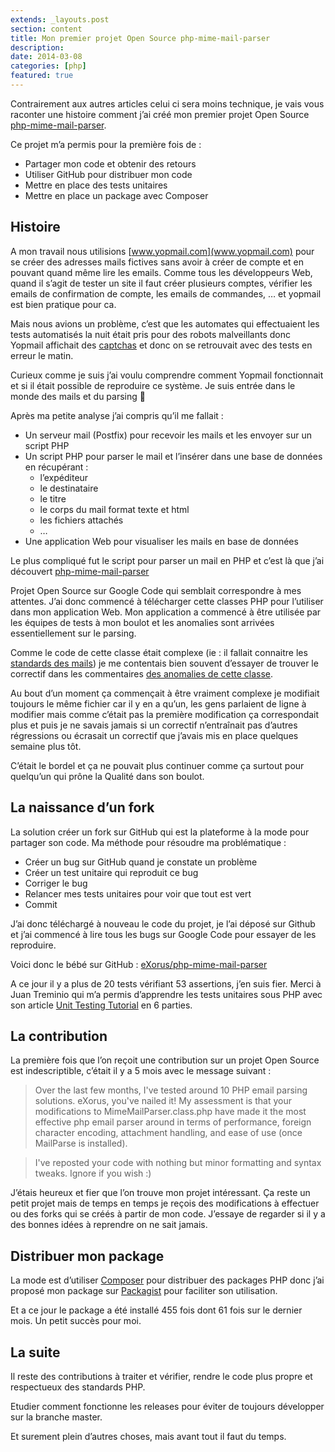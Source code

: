 ```yaml
---
extends: _layouts.post
section: content
title: Mon premier projet Open Source php-mime-mail-parser
description: 
date: 2014-03-08
categories: [php]
featured: true
---
```


Contrairement aux autres articles celui ci sera moins technique, je vais vous raconter une histoire comment j’ai créé mon premier projet Open Source [php-mime-mail-parser](https://github.com/eXorus/php-mime-mail-parser).

Ce projet m’a permis pour la première fois de :

- Partager mon code et obtenir des retours
- Utiliser GitHub pour distribuer mon code
- Mettre en place des tests unitaires
- Mettre en place un package avec Composer

## Histoire

A mon travail nous utilisions [www.yopmail.com](www.yopmail.com) pour se créer des adresses mails fictives sans avoir à créer de compte et en pouvant quand même lire les emails. Comme tous les développeurs Web, quand il s’agit de tester un site il faut créer plusieurs comptes, vérifier les emails de confirmation de compte, les emails de commandes, … et yopmail est bien pratique pour ca.

Mais nous avions un problème, c’est que les automates qui effectuaient les tests automatisés la nuit était pris pour des robots malveillants donc Yopmail affichait des [captchas](http://fr.wikipedia.org/wiki/CAPTCHA) et donc on se retrouvait avec des tests en erreur le matin.

Curieux comme je suis j’ai voulu comprendre comment Yopmail fonctionnait et si il était possible de reproduire ce système. Je suis entrée dans le monde des mails et du parsing 🙂

Après ma petite analyse j’ai compris qu’il me fallait :

- Un serveur mail (Postfix) pour recevoir les mails et les envoyer sur un script PHP
- Un script PHP pour parser le mail et l’insérer dans une base de données en récupérant : 
    - l’expéditeur
    - le destinataire
    - le titre
    - le corps du mail format texte et html
    - les fichiers attachés
    - …
- Une application Web pour visualiser les mails en base de données

Le plus compliqué fut le script pour parser un mail en PHP et c’est là que j’ai découvert [php-mime-mail-parser](https://code.google.com/p/php-mime-mail-parser/)

Projet Open Source sur Google Code qui semblait correspondre à mes attentes. J’ai donc commencé à télécharger cette classes PHP pour l’utiliser dans mon application Web. Mon application a commencé à être utilisée par les équipes de tests à mon boulot et les anomalies sont arrivées essentiellement sur le parsing.

Comme le code de cette classe était complexe (ie : il fallait connaitre les [standards des mails](http://fr.wikipedia.org/wiki/Multipurpose_Internet_Mail_Extensions)) je me contentais bien souvent d’essayer de trouver le correctif dans les commentaires [des anomalies de cette classe](https://code.google.com/p/php-mime-mail-parser/issues/list).

Au bout d’un moment ça commençait à être vraiment complexe je modifiait toujours le même fichier car il y en a qu’un, les gens parlaient de ligne à modifier mais comme c’était pas la première modification ça correspondait plus et puis je ne savais jamais si un correctif n’entraînait pas d’autres régressions ou écrasait un correctif que j’avais mis en place quelques semaine plus tôt.

C’était le bordel et ça ne pouvait plus continuer comme ça surtout pour quelqu’un qui prône la Qualité dans son boulot.

## La naissance d’un fork

La solution créer un fork sur GitHub qui est la plateforme à la mode pour partager son code. Ma méthode pour résoudre ma problématique :

- Créer un bug sur GitHub quand je constate un problème
- Créer un test unitaire qui reproduit ce bug
- Corriger le bug
- Relancer mes tests unitaires pour voir que tout est vert
- Commit

J’ai donc téléchargé à nouveau le code du projet, je l’ai déposé sur Github et j’ai commencé à lire tous les bugs sur Google Code pour essayer de les reproduire.

Voici donc le bébé sur GitHub : [eXorus/php-mime-mail-parser](https://github.com/eXorus/php-mime-mail-parser)

A ce jour il y a plus de 20 tests vérifiant 53 assertions, j’en suis fier. Merci à Juan Treminio qui m’a permis d’apprendre les tests unitaires sous PHP avec son article [Unit Testing Tutorial](https://jtreminio.com/2013/03/unit-testing-tutorial-introduction-to-phpunit/) en 6 parties.

## La contribution

La première fois que l’on reçoit une contribution sur un projet Open Source est indescriptible, c’était il y a 5 mois avec le message suivant :

> Over the last few months, I've tested around 10 PHP email parsing solutions. eXorus, you've nailed it! My assessment is that your modifications to MimeMailParser.class.php have made it the most effective php email parser around in terms of performance, foreign character encoding, attachment handling, and ease of use (once MailParse is installed).

> I've reposted your code with nothing but minor formatting and syntax tweaks. Ignore if you wish :)


J’étais heureux et fier que l’on trouve mon projet intéressant. Ça reste un petit projet mais de temps en temps je reçois des modifications à effectuer ou des forks qui se créés à partir de mon code. J’essaye de regarder si il y a des bonnes idées à reprendre on ne sait jamais.

## Distribuer mon package

La mode est d’utiliser [Composer](https://getcomposer.org/) pour distribuer des packages PHP donc j’ai proposé mon package sur [Packagist](https://packagist.org/packages/exorus/php-mime-mail-parser) pour faciliter son utilisation.

Et a ce jour le package a été installé 455 fois dont 61 fois sur le dernier mois. Un petit succès pour moi.

## La suite

Il reste des contributions à traiter et vérifier, rendre le code plus propre et respectueux des standards PHP.

Etudier comment fonctionne les releases pour éviter de toujours développer sur la branche master.

Et surement plein d’autres choses, mais avant tout il faut du temps.